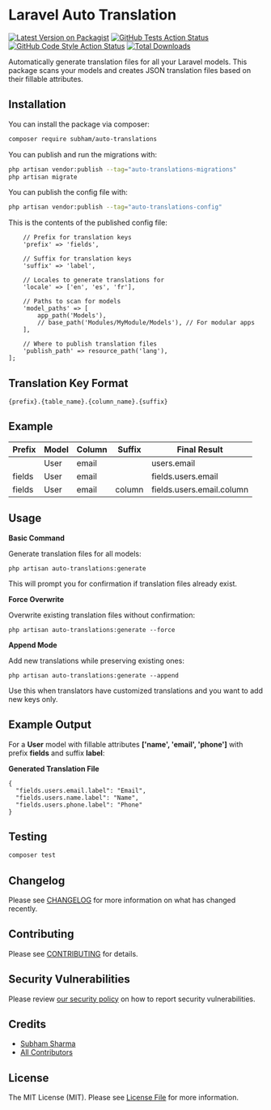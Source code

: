 # Laravel Auto Translation

[![Latest Version on Packagist](https://img.shields.io/packagist/v/subham/auto-translations.svg?style=flat-square)](https://packagist.org/packages/subham/auto-translations)
[![GitHub Tests Action Status](https://img.shields.io/github/actions/workflow/status/subhamsharmaa/auto-translations/run-tests.yml?branch=main&label=tests&style=flat-square)](https://github.com/subhamsharmaa/auto-translations/actions?query=workflow%3Arun-tests+branch%3Amain)
[![GitHub Code Style Action Status](https://img.shields.io/github/actions/workflow/status/subham/auto-translations/fix-php-code-style-issues.yml?branch=main&label=code%20style&style=flat-square)](https://github.com/subhamsharmaa/auto-translations/actions?query=workflow%3A"Fix+PHP+code+style+issues"+branch%3Amain)
[![Total Downloads](https://img.shields.io/packagist/dt/subham/auto-translations.svg?style=flat-square)](https://packagist.org/packages/subham/auto-translations)

Automatically generate translation files for all your Laravel models. This package scans your models and creates JSON translation files based on their fillable attributes.

## Installation

You can install the package via composer:

```bash
composer require subham/auto-translations
```

You can publish and run the migrations with:

```bash
php artisan vendor:publish --tag="auto-translations-migrations"
php artisan migrate
```

You can publish the config file with:

```bash
php artisan vendor:publish --tag="auto-translations-config"
```

This is the contents of the published config file:

```return [
    // Prefix for translation keys
    'prefix' => 'fields',
    
    // Suffix for translation keys
    'suffix' => 'label',
    
    // Locales to generate translations for
    'locale' => ['en', 'es', 'fr'],
    
    // Paths to scan for models
    'model_paths' => [
        app_path('Models'),
        // base_path('Modules/MyModule/Models'), // For modular apps
    ],
    
    // Where to publish translation files
    'publish_path' => resource_path('lang'),
];
```

## Translation Key Format
```{prefix}.{table_name}.{column_name}.{suffix}```

## Example
| Prefix  |  Model  | Column  |Suffix|Final Result|
|---------|---------|---------|------|------------|
|         |  User   | email   |      | users.email|
| fields  |  User   | email   |      | fields.users.email|
|fields   |  User   |email    |column| fields.users.email.column|
## Usage
**Basic Command**

Generate translation files for all models:

```
php artisan auto-translations:generate
```
This will prompt you for confirmation if translation files already exist.

**Force Overwrite**

Overwrite existing translation files without confirmation:
```
php artisan auto-translations:generate --force
```

**Append Mode**

Add new translations while preserving existing ones:
```
php artisan auto-translations:generate --append
```
Use this when translators have customized translations and you want to add new keys only.

## Example Output
For a **User** model with fillable attributes **['name', 'email', 'phone']** with prefix **fields** and suffix **label**:

**Generated Translation File**
```
{
  "fields.users.email.label": "Email",
  "fields.users.name.label": "Name",
  "fields.users.phone.label": "Phone"
}
```

## Testing

```bash
composer test
```

## Changelog

Please see [CHANGELOG](CHANGELOG.md) for more information on what has changed recently.

## Contributing

Please see [CONTRIBUTING](CONTRIBUTING.md) for details.

## Security Vulnerabilities

Please review [our security policy](../../security/policy) on how to report security vulnerabilities.

## Credits

- [Subham Sharma](https://github.com/subham)
- [All Contributors](../../contributors)

## License

The MIT License (MIT). Please see [License File](LICENSE.md) for more information.
